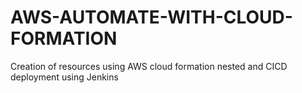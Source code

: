 # AWS-AUTOMATE-WITH-CLOUD-FORMATION
Creation of resources using AWS cloud formation nested and CICD deployment using Jenkins
